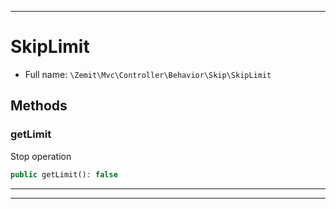 ***

# SkipLimit





* Full name: `\Zemit\Mvc\Controller\Behavior\Skip\SkipLimit`




## Methods


### getLimit

Stop operation

```php
public getLimit(): false
```












***


***
